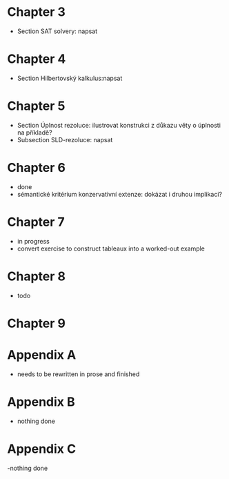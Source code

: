 # Chapter 3
- Section SAT solvery: napsat

# Chapter 4
- Section Hilbertovský kalkulus:napsat

# Chapter 5
- Section Úplnost rezoluce: ilustrovat konstrukci z důkazu věty o úplnosti na příkladě?
- Subsection SLD-rezoluce: napsat

# Chapter 6
- done
- sémantické kritérium konzervativní extenze: dokázat i druhou implikaci?

# Chapter 7
- in progress
- convert exercise to construct tableaux into a worked-out example


# Chapter 8
- todo

# Chapter 9





# Appendix A
- needs to be rewritten in prose and finished

# Appendix B
- nothing done

# Appendix C
-nothing done

